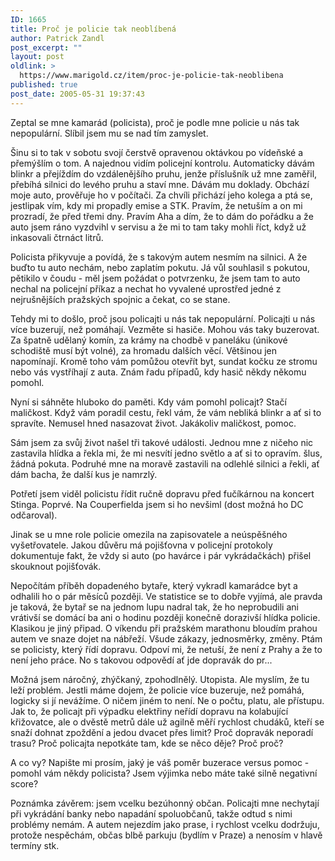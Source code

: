 ```yaml
---
ID: 1665
title: Proč je policie tak neoblíbená
author: Patrick Zandl
post_excerpt: ""
layout: post
oldlink: >
  https://www.marigold.cz/item/proc-je-policie-tak-neoblibena
published: true
post_date: 2005-05-31 19:37:43
---
```

<p>Zeptal se mne kamarád (policista), proč je podle mne policie u nás tak nepopulární. Slíbil jsem mu se nad tím zamyslet.</p>

<p>Šinu si to tak v sobotu svojí čerstvě opravenou oktávkou po vídeňské a přemýšlím o tom. A najednou vidím policejní kontrolu. Automaticky dávám blinkr a přejíždím do vzdálenějšího pruhu, jenže příslušník už mne zaměřil, přebíhá silnici do levého pruhu a staví mne. Dávám mu doklady. Obchází moje auto, prověřuje ho v počítači. Za chvíli přichází jeho kolega a ptá se, jestlipak vím, kdy mi propadly emise a STK. Pravím, že netuším a on mi prozradí, že před třemi dny. Pravím Aha a dím, že to dám do pořádku a že auto jsem ráno vyzdvihl v servisu a že mi to tam taky mohli říct, když už inkasovali čtrnáct litrů.</p>

<p>Policista přikyvuje a povídá, že s takovým autem nesmím na silnici. A že buďto tu auto nechám, nebo zaplatím pokutu. Já vůl souhlasil s pokutou, pětikilo v čoudu - měl jsem požádat o potvrzenku, že jsem tam to auto nechal na policejní příkaz a nechat ho vyvalené uprostřed jedné z nejrušnějších pražských spojnic a čekat, co se stane.</p>

<p>Tehdy mi to došlo, proč jsou policajti u nás tak nepopulární. Policajti u nás více buzerují, než pomáhají. Vezměte si hasiče. Mohou vás taky buzerovat. Za špatně udělaný komín, za krámy na chodbě v paneláku (únikové schodiště musí být volné), za hromadu dalších věcí. Většinou jen napomínají. Kromě toho vám pomůžou otevřít byt, sundat kočku ze stromu nebo vás vystříhají z auta. Znám řadu případů, kdy hasič někdy někomu pomohl.</p>

<p>Nyní si sáhněte hluboko do paměti. Kdy vám pomohl policajt? Stačí maličkost. Když vám poradil cestu, řekl vám, že vám nebliká blinkr a ať si to spravíte. Nemusel hned nasazovat život. Jakákoliv maličkost, pomoc.</p>

<p>Sám jsem za svůj život našel tři takové události. Jednou mne z ničeho nic zastavila hlídka a řekla mi, že mi nesvítí jedno světlo a ať si to opravím. šlus, žádná pokuta. Podruhé mne na moravě zastavili na odlehlé silnici a řekli, ať dám bacha, že další kus je namrzlý.</p>

<p>Potřetí jsem viděl policistu řídit ručně dopravu před fučíkárnou na koncert Stinga. Poprvé. Na Couperfielda jsem si ho nevšiml (dost možná ho DC odčaroval).</p>

<p>Jinak se u mne role policie omezila na zapisovatele a neúspěšného vyšetřovatele. Jakou důvěru má pojišťovna v policejní protokoly dokumentuje fakt, že vždy si auto (po havárce i pár vykrádačkách) přišel skouknout pojišťovák.</p>

<p>Nepočítám příběh dopadeného bytaře, který vykradl kamarádce byt a odhalili ho o pár měsíců později. Ve statistice se to dobře vyjímá, ale pravda je taková, že bytař se na jednom lupu nadral tak, že ho neprobudili ani vrátivší se domácí ba ani o hodinu později konečně dorazivší hlídka policie. 
Klasikou je jiný připad. O víkendu při pražském marathonu bloudím prahou autem ve snaze dojet na nábřeží. Všude zákazy, jednosměrky, změny. Ptám se policisty, který řídí dopravu. Odpoví mi, že netuší, že není z Prahy a že to není jeho práce. No s takovou odpovědí ať jde dopravák do pr...</p>

<p>Možná jsem náročný, zhýčkaný, zpohodlnělý. Utopista. Ale myslím, že tu leží problém. Jestli máme dojem, že policie více buzeruje, než pomáhá, logicky si jí nevážíme. O ničem jiném to není. Ne o počtu, platu, ale přístupu. Jak to, že policajt při výpadku elektřiny neřídí dopravu na kolabující křižovatce, ale o dvěstě metrů dále už agilně měří rychlost chudáků, kteří se snaží dohnat zpoždění a jedou dvacet přes limit? Proč dopravák neporadí trasu? Proč policajta nepotkáte tam, kde se něco děje? Proč proč?</p>

<p>A co vy? Napište mi prosím, jaký je váš poměr buzerace versus pomoc - pomohl vám někdy policista? Jsem výjimka nebo máte také silně negativní score?</p>

<p>Poznámka závěrem: jsem vcelku bezúhonný občan. Policajti mne nechytají při vykrádání banky nebo napadání spoluobčanů, takže odtud s nimi problémy nemám. A autem nejezdím jako prase, i rychlost vcelku dodržuju, protože nespěchám, občas blbě parkuju (bydlím v Praze) a nenosím v hlavě termíny stk.
</p>
